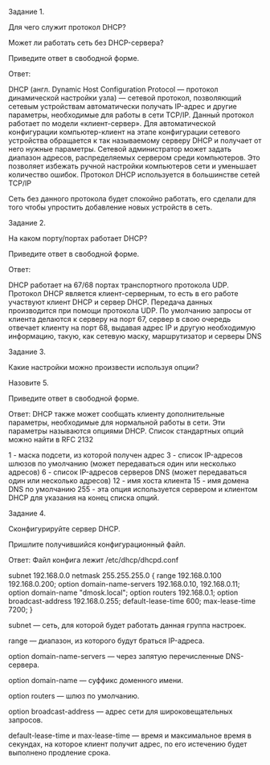 Задание 1.


Для чего служит протокол DHCP?

Может ли работать сеть без DHCP-сервера?

Приведите ответ в свободной форме.

Ответ:

DHCP (англ. Dynamic Host Configuration Protocol — протокол динамической настройки узла) — сетевой протокол, позволяющий сетевым устройствам автоматически получать IP-адрес и другие параметры, необходимые для работы в сети TCP/IP. Данный протокол работает по модели «клиент-сервер». Для автоматической конфигурации компьютер-клиент на этапе конфигурации сетевого устройства обращается к так называемому серверу DHCP и получает от него нужные параметры. Сетевой администратор может задать диапазон адресов, распределяемых сервером среди компьютеров. Это позволяет избежать ручной настройки компьютеров сети и уменьшает количество ошибок. Протокол DHCP используется в большинстве сетей TCP/IP

Сеть без данного протокола будет спокойно работать, его сделали для того чтобы упростить добавление новых устройств в сеть.

Задание 2.


На каком порту/портах работает DHCP?

Приведите ответ в свободной форме.

Ответ:

DHCP работает на 67/68 портах транспортного протокола UDP. 
Протокол DHCP является клиент-серверным, то есть в его работе участвуют клиент DHCP и сервер DHCP. Передача данных производится при помощи протокола UDP. По умолчанию запросы от клиента делаются к серверу на порт 67, сервер в свою очередь отвечает клиенту на порт 68, выдавая адрес IP и другую необходимую информацию, такую, как сетевую маску, маршрутизатор и серверы DNS

Задание 3.


Какие настройки можно произвести используя опции?

Назовите 5.

Приведите ответ в свободной форме.

Ответ:
DHCP также может сообщать клиенту дополнительные параметры, необходимые для нормальной работы в сети. Эти параметры называются опциями DHCP. Список стандартных опций можно найти в RFC 2132

1 - маска подсети, из которой получен адрес 
3 - список IP-адресов шлюзов по умолчанию (может передаваться один или несколько адресов) 
6 - список IP-адресов серверов DNS (может передаваться один или несколько адресов) 
12 - имя хоста клиента 
15 - имя домена DNS по умолчанию 
255 - эта опция используется сервером и клиентом DHCP для указания на конец списка опций.

Задание 4.


Сконфигурируйте сервер DHCP.

Пришлите получившийся конфигурационный файл.

Ответ: Файл конфига лежит /etc/dhcp/dhcpd.conf 


subnet 192.168.0.0 netmask 255.255.255.0 {
  range 192.168.0.100 192.168.0.200;
  option domain-name-servers 192.168.0.10, 192.168.0.11;
  option domain-name "dmosk.local";
  option routers 192.168.0.1;
  option broadcast-address 192.168.0.255;
  default-lease-time 600;
  max-lease-time 7200;
}

subnet — сеть, для которой будет работать данная группа настроек.

range — диапазон, из которого будут браться IP-адреса.

option domain-name-servers — через запятую перечисленные DNS-сервера.

option domain-name — суффикс доменного имени.

option routers — шлюз по умолчанию.

option broadcast-address — адрес сети для широковещательных запросов.

default-lease-time и max-lease-time — время и максимальное время в секундах, на которое клиент получит адрес, по его истечению будет выполнено продление срока.
